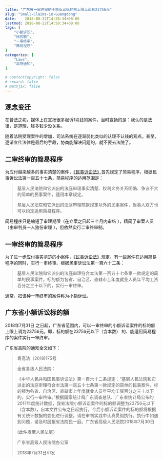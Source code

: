 ```yaml
---
title: "广东省一审终审的小额诉讼标的额上限上调到23756元"
slug: "Small-Claims-in-Guangdong"
date:    2018-08-22T14:58:34+08:00
lastmod: 2018-08-22T14:58:34+08:00
tags: [
    "小额诉讼",
    "标的额",
    "一审终审",
    "简易程序"
]
categories: [
    "Laws",
    "高院通知",
]

# contentCopyright: false
# reward: false
# mathjax: false
---
```


## 观念变迁

在普法之初，媒体上在宣扬很多起诉1块钱的案件，当时宣扬的是：我认的是法律，是道理，钱多钱少没关系。

随着法院受理案件的增加，司法系统在逐渐弱化类似的认理不认钱的观点。甚至，逐渐宣传法律是最后的手段，协商能解决问题的，就不要去法院了。

<!--more-->

## 二审终审的简易程序

为应付越来越多的事实清楚的案件，[《民事诉讼法》](post/civil-procedure-law-2017/)首先规定了简易程序，根据民事诉讼法第一百五十七条，简易程序的适用范围是：

>基层人民法院和它派出的法庭审理事实清楚、权利义务关系明确、争议不大的简单的民事案件，适用本章规定。
>
>基层人民法院和它派出的法庭审理前款规定以外的民事案件，当事人双方也可以约定适用简易程序。

简易程序只是缩短了审理期限（在立案之日起三个月内审结 ），精简了审案人员（由审判员一人独任审理 ），但依然实行二审终审制。

## 一审终审的简易程序

为了进一步应付事实清楚的**小**案件，[《民事诉讼法》](post/civil-procedure-law-2017/)规定，有一些案件在适用简易程序的同时，实行一审终审。根据民事诉讼法第一百六十二条：

> 基层人民法院和它派出的法庭审理符合本法第一百五十七条第一款规定的简单的民事案件，标的额为各省、自治区、直辖市上年度就业人员年平均工资百分之三十以下的，实行一审终审。 

通常，把该种一审终审的案件称为小额诉讼。

## 广东省小额诉讼标的额

2018年7月31日 之日起，广东省范围内，可以一审终审的小额诉讼案件的标的额上限上调为23756元。即，标的额在23756元以下（含本数） 的、能适用简易程序的案件实行一审终审。

广东省高院的通知全文如下：

>粵高法〔2018)175号
>
>全省各级人民法院：
>
>《中华人民共和国民事诉讼法》第一百六十二条规定：“基层人民法院和它派出的法庭审理符合本法第一百五十七条第一款规定的简单的民事案件，标的额为各省、自治区、直辖市上年度就业人员年平均工资百分之三十以下的，实行一审终审。”根据国家统计局广东调查总队、广东省统计局公布的2017年度统计数据，我省法院小额诉讼案件的标的额调整为23756元以下（含本数），自本文件公布之日起执行。今后小额诉讼案件的标的额将根据有关统计数据的变化进行调整。请在审判实践中认真贯彻执行。执行中如遇到问题，请及时层报省法院民一庭。广东省高级人民法院2018年7月30日
>
>(此件发至人民法庭）
>
>广东省高级人民法院办公室
>
>2018年7月31日印发